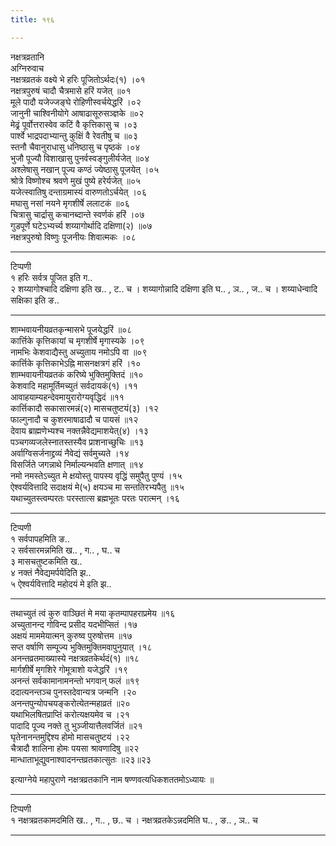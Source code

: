 ```yaml
---
title: १९६

---
```

नक्षत्रव्रतानि  
अग्निरुवाच  
नक्षत्रव्रतकं वक्ष्ये भे हरिः पूजितोऽर्थदः(१) ।०१  
नक्षत्रपुरुषं चादौ चैत्रमासे हरिं यजेत् ॥०१  
मूले पादौ यजेज्जङ्घे रोहिणीस्वर्चयेद्धरिं ।०२  
जानुनी चाश्विनीयोगे आषाढासूरुसञ्ज्ञके ॥०२  
मेढ्रं पूर्वोत्तरास्वेव कटिं वै कृत्तिकासु च ।०३  
पार्श्वे भाद्रपदाभ्यान्तु कुक्षिं वै रेवतीषु च ॥०३  
स्तनौ चैवानुराधासु धनिष्ठासु च पृष्ठकं ।०४  
भुजौ पूज्यौ विशाखासु पुनर्वस्वङ्गुलीर्यजेत् ॥०४  
अश्लेषासु नखान् पूज्य कण्ठं ज्येष्ठासु पूजयेत् ।०५  
श्रोत्रे विष्णोश्च श्रवणे मुखं पुष्ये हरेर्यजेत् ॥०५  
यजेत्स्वातिषु दन्ताग्रमास्यं वारुणतोऽर्चयेत् ।०६  
मघासु नसां नयने मृगशीर्षे ललाटकं ॥०६  
चित्रासु चार्द्रासु कचानब्दान्ते स्वर्णकं हरिं ।०७  
गुडपूर्णे घटेऽभ्यर्च्य शय्यागोर्थादि दक्षिणा(२) ॥०७  
नक्षत्रपुरुषो विष्णुः पूजनीयः शिवात्मकः ।०८  
- - - -- - - -- - - -- - - -- - - -- - - -  
टिप्पणी  
१ हरिः सर्वत्र पूजित इति ग..  
२ शय्यागोश्चादि दक्षिणा इति ख.. , ट.. च । शय्यागोन्नादि दक्षिणा इति घ.. , ञ.. , ज.. च । शय्याधेन्वादि सक्षिका इति ङ..  
- - - -- - - -- - - -- - - -- - - -- - - -  
शाम्भवायनीयव्रतकृन्मासभे पूजयेद्धरिं ॥०८  
कार्त्तिके कृत्तिकायां च मृगशीर्षे मृगास्यके ।०९  
नामभिः केशवाद्यैस्तु अच्युताय नमोऽपि वा ॥०९  
कार्त्तिके कृत्तिकाभेऽह्नि मासनक्षत्रगं हरिं ।१०  
शाम्भवायनीयव्रतकं करिष्ये भुक्तिमुक्तिदं ॥१०  
केशवादि महामूर्तिमच्युतं सर्वदायकं(१) ।११  
आवाहयाम्यहन्देवमायुरारोग्यवृद्धिदं ॥११  
कार्त्तिकादौ सकासारमन्नं(२) मासचतुष्टयं(३) ।१२  
फाल्गुनादौ च कुशरमाषाढादौ च पायसं ॥१२  
देवाय ब्राह्मणेभ्यश्च नक्तन्नैवेद्यमाशयेत्(४) ।१३  
पञ्चगव्यजलेस्नातस्तस्यैव प्राशनाच्छुचिः ॥१३  
अर्वाग्विसर्जनाद्द्रव्यं नैवेद्यं सर्वमुच्यते ।१४  
विसर्जिते जगन्नाथे निर्माल्यन्भवति क्षणात् ॥१४  
नमो नमस्तेऽच्युत मे क्षयोस्तु पापस्य वृद्धिं समुपैतु पुण्यं ।१५  
ऐश्वर्यवित्तादि सदाक्षयं मे(५) क्षयञ्च मा सन्ततिरभ्यपैतु ॥१५  
यथाच्युतस्त्वम्परतः परस्तात्स ब्रह्मभूतः परतः परात्मन् ।१६  
- - - -- - - -- - - -- - - -- - - -- - - -  
टिप्पणी  
१ सर्वपापहमिति ङ..  
२ सर्वसारमन्नमिति ख.. , ग.. , घ.. च  
३ मासचतुष्टकमिति ख..  
४ नक्तं नैवेद्यमर्पयेदिति झ..  
५ ऐश्वर्यवित्तादि महोदयं मे इति झ..  
- - - -- - - -- - - -- - - -- - - -- - - -  
तथाच्युतं त्वं कुरु वाञ्छितं मे मया कृतम्पापहराप्रमेय ॥१६  
अच्युतानन्द गोविन्द प्रसीद यदभीप्सितं ।१७  
अक्षयं माममेयात्मन् कुरुष्व पुरुषोत्तम ॥१७  
सप्त वर्षाणि सम्पूज्य भुक्तिमुक्तिमवापुनुयात् ।१८  
अनन्तव्रतमाख्यास्ये नक्षत्रव्रतकेर्थदं(१) ॥१८  
मार्गशीर्षे मृगशिरे गोमूत्राशो यजेद्धरिं ।१९  
अनन्तं सर्वकामानामनन्तो भगवान् फलं ॥१९  
ददात्यनन्तञ्च पुनस्तदेवान्यत्र जन्मनि ।२०  
अनन्तपुन्योपचयङ्करोत्येतन्महाव्रतं ॥२०  
यथाभिलषितप्राप्तिं करोत्यक्षयमेव च ।२१  
पादादि पूज्य नक्ते तु भुञ्जीयात्तैलवर्जितं ॥२१  
घृतेनानन्तमुद्दिश्य होमो मासचतुष्टयं ।२२  
चैत्रादौ शालिना होमः पयसा श्रावणादिषु ॥२२  
मान्धाताभूद्युवनाश्वादनन्तव्रतकात्सुतः ॥२३॥२३  
  
इत्याग्नेये महापुराणे नक्षत्रव्रतकानि नाम षण्णवत्यधिकशततमोऽध्यायः ॥  
- - - -- - - -- - - -- - - -- - - -- - - -  
टिप्पणी  
१ नक्षत्रव्रतकामदमिति ख.. , ग.. , छ.. च । नक्षत्रव्रतकेऽन्नदमिति घ.. , ङ.. , ञ.. च  
- - - -- - - -- - - -- - - -- - - -- - - -